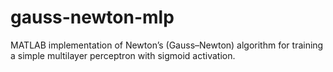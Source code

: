 # gauss-newton-mlp
MATLAB implementation of Newton’s (Gauss–Newton) algorithm for training a simple multilayer perceptron with sigmoid activation.
